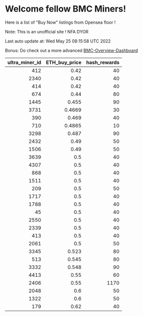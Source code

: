 # Welcome fellow BMC Miners!
Here is a list of "Buy Now" listings from Opensea floor !

Note: This is an unofficial site ! NFA DYOR

Last auto update at: Wed May 25 08:15:58 UTC 2022

Bonus: Do check out a more advanced [BMC-Overview-Dashboard](https://dune.com/defifunk/BMC-Overview-Dashboard)


|   ultra_miner_id |   ETH_buy_price |   hash_rewards |
|-----------------:|----------------:|---------------:|
|              412 |          0.42   |             40 |
|             2340 |          0.42   |             40 |
|              414 |          0.42   |             40 |
|              674 |          0.44   |             80 |
|             1445 |          0.455  |             90 |
|             3731 |          0.4669 |             30 |
|              390 |          0.469  |             40 |
|              710 |          0.4865 |             10 |
|             3298 |          0.487  |             90 |
|             2432 |          0.49   |             50 |
|             1506 |          0.49   |             50 |
|             3639 |          0.5    |             40 |
|             4307 |          0.5    |             40 |
|              868 |          0.5    |             40 |
|             1511 |          0.5    |             40 |
|              209 |          0.5    |             50 |
|             1717 |          0.5    |             40 |
|             1788 |          0.5    |             40 |
|               45 |          0.5    |             40 |
|             2550 |          0.5    |             40 |
|             2339 |          0.5    |             40 |
|              413 |          0.5    |             40 |
|             2061 |          0.5    |             50 |
|             3345 |          0.523  |             80 |
|              513 |          0.545  |             80 |
|             3332 |          0.548  |             90 |
|             4413 |          0.55   |             60 |
|             2406 |          0.55   |           1170 |
|             2048 |          0.6    |             50 |
|             1322 |          0.6    |             50 |
|              179 |          0.62   |             40 |